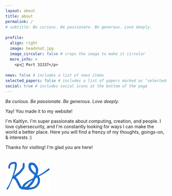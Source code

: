 ```yaml
---
layout: about
title: about
permalink: /
# subtitle: Be curious. Be passionate. Be generous. Love deeply.

profile:
  align: right
  image: headshot.jpg
  image_circular: false # crops the image to make it circular
  more_info: >
    <p>📍 Port 31337</p>

news: false # includes a list of news items
selected_papers: false # includes a list of papers marked as "selected={true}"
social: true # includes social icons at the bottom of the page
---
```


*Be curious. Be passionate. Be generous. Love deeply.*

Yay! You made it to my website!

I'm Kaitlyn. I'm super passionate about computing, creation, and people. I love cybersecurity, and I'm constantly looking for ways I can make the world a better place. Here you will find a frenzy of my thoughts, goings-on, & interests :)

Thanks for visiting! I'm glad you are here!

<!-- Current Read: __*The Cuckoo's Egg* by Clifford Stoll__ (the digital forensics gods told me I must read this)

Music Rec: __*Float On* by Modest Mouse__ (such a happy, glorious, & wonderful song) -->

<br>
<img src="../assets/img/signature.png" alt="signature" width="140" height="100"/>

<br>
<br>